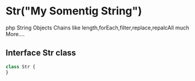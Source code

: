 # Str("My Somentig String")
php String Objects Chains like length,forEach,filter,replace,repalcAll much More....

## Interface Str class
```php
class Str {
}


```
